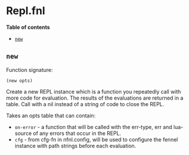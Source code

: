 # Repl.fnl

**Table of contents**

- [`new`](#new)

## `new`
Function signature:

```
(new opts)
```

Create a new REPL instance which is a function you repeatedly call with more
  code for evaluation. The results of the evaluations are returned in a table.
  Call with a nil instead of a string of code to close the REPL.

  Takes an opts table that can contain:
   * `on-error` - a function that will be called with the err-type, err and lua-source of any errors that occur in the REPL.
   * `cfg` - from cfg-fn in nfnl.config, will be used to configure the fennel instance with path strings before each evaluation.


<!-- Generated with Fenneldoc v1.0.1
     https://gitlab.com/andreyorst/fenneldoc -->

